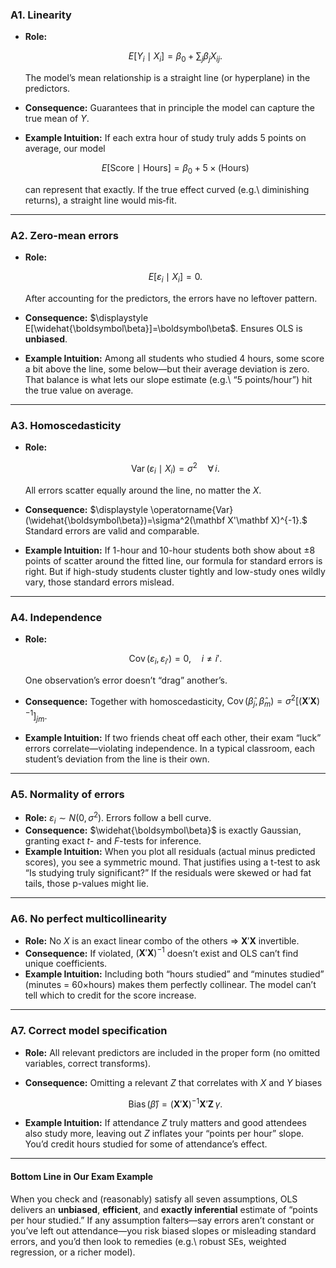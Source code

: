 ### A1. Linearity

* **Role:**

  $$
    E[Y_i \mid X_i] = \beta_0 + \sum_j \beta_j X_{ij}.
  $$

  The model’s mean relationship is a straight line (or hyperplane) in the predictors.
* **Consequence:**
  Guarantees that in principle the model can capture the true mean of $Y$.
* **Example Intuition:**
  If each extra hour of study truly adds 5 points on average, our model

  $$
    E[\text{Score}\mid\text{Hours}] = \beta_0 + 5\times(\text{Hours})
  $$

  can represent that exactly.  If the true effect curved (e.g.\ diminishing returns), a straight line would mis‐fit.

---

### A2. Zero-mean errors

* **Role:**

  $$
    E[\varepsilon_i \mid X_i] = 0.
  $$

  After accounting for the predictors, the errors have no leftover pattern.
* **Consequence:**
  $\displaystyle E[\widehat{\boldsymbol\beta}]=\boldsymbol\beta$. Ensures OLS is **unbiased**.
* **Example Intuition:**
  Among all students who studied 4 hours, some score a bit above the line, some below—but their average deviation is zero.  That balance is what lets our slope estimate (e.g.\ “5 points/hour”) hit the true value on average.

---

### A3. Homoscedasticity

* **Role:**

  $$
    \operatorname{Var}(\varepsilon_i\mid X_i)=\sigma^2\quad\forall\,i.
  $$

  All errors scatter equally around the line, no matter the $X$.
* **Consequence:**
  $\displaystyle \operatorname{Var}(\widehat{\boldsymbol\beta})=\sigma^2(\mathbf X'\mathbf X)^{-1}.$
  Standard errors are valid and comparable.
* **Example Intuition:**
  If 1-hour and 10-hour students both show about ±8 points of scatter around the fitted line, our formula for standard errors is right.  But if high-study students cluster tightly and low-study ones wildly vary, those standard errors mislead.

---

### A4. Independence

* **Role:**

  $$
    \operatorname{Cov}(\varepsilon_i,\varepsilon_{i'})=0,\quad i\neq i'.
  $$

  One observation’s error doesn’t “drag” another’s.
* **Consequence:**
  Together with homoscedasticity,
  $\displaystyle \operatorname{Cov}(\widehat\beta_j,\widehat\beta_m)    = \sigma^2\bigl[(\mathbf X'\mathbf X)^{-1}\bigr]_{jm}.$
* **Example Intuition:**
  If two friends cheat off each other, their exam “luck” errors correlate—violating independence.  In a typical classroom, each student’s deviation from the line is their own.

---

### A5. Normality of errors

* **Role:**
  $\displaystyle \varepsilon_i \sim N(0,\sigma^2).$
  Errors follow a bell curve.
* **Consequence:**
  $\widehat{\boldsymbol\beta}$ is exactly Gaussian, granting exact $t$- and $F$-tests for inference.
* **Example Intuition:**
  When you plot all residuals (actual minus predicted scores), you see a symmetric mound.  That justifies using a t-test to ask “Is studying truly significant?” If the residuals were skewed or had fat tails, those p-values might lie.

---

### A6. No perfect multicollinearity

* **Role:**
  No $X$ is an exact linear combo of the others ⇒ $\mathbf X'\mathbf X$ invertible.
* **Consequence:**
  If violated, $(\mathbf X'\mathbf X)^{-1}$ doesn’t exist and OLS can’t find unique coefficients.
* **Example Intuition:**
  Including both “hours studied” and “minutes studied” (minutes = 60×hours) makes them perfectly collinear.  The model can’t tell which to credit for the score increase.

---

### A7. Correct model specification

* **Role:**
  All relevant predictors are included in the proper form (no omitted variables, correct transforms).
* **Consequence:**
  Omitting a relevant $Z$ that correlates with $X$ and $Y$ biases

  $$
    \operatorname{Bias}(\widehat\beta)
    =(\mathbf X'\mathbf X)^{-1}\mathbf X'\mathbf Z\,\gamma.
  $$
* **Example Intuition:**
  If attendance $Z$ truly matters and good attendees also study more, leaving out $Z$ inflates your “points per hour” slope.  You’d credit hours studied for some of attendance’s effect.

---

#### Bottom Line in Our Exam Example

When you check and (reasonably) satisfy all seven assumptions, OLS delivers an **unbiased**, **efficient**, and **exactly inferential** estimate of “points per hour studied.”  If any assumption falters—say errors aren’t constant or you’ve left out attendance—you risk biased slopes or misleading standard errors, and you’d then look to remedies (e.g.\ robust SEs, weighted regression, or a richer model).
